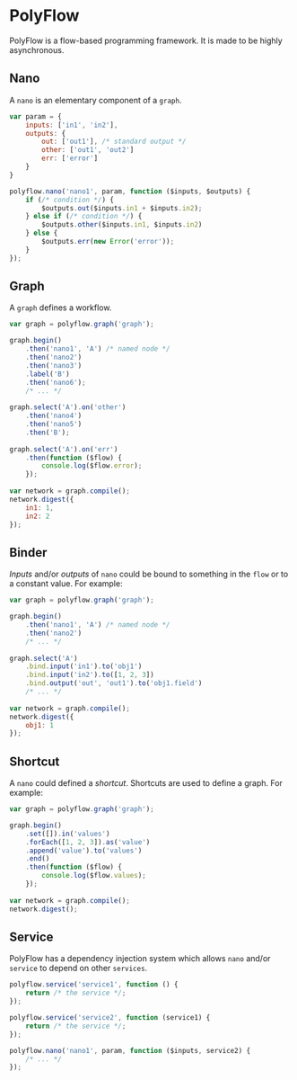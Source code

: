 # PolyFlow #
PolyFlow is a flow-based programming framework. It is made to be highly asynchronous.

## Nano ##
A `nano` is an elementary component of a `graph`.

```javascript
var param = {
    inputs: ['in1', 'in2'],
	outputs: {
		out: ['out1'], /* standard output */
        other: ['out1', 'out2']
		err: ['error']
	}
}

polyflow.nano('nano1', param, function ($inputs, $outputs) {
    if (/* condition */) {
	    $outputs.out($inputs.in1 + $inputs.in2);
    } else if (/* condition */) {
        $outputs.other($inputs.in1, $inputs.in2)
    } else {
        $outputs.err(new Error('error'));
    }
});
```

## Graph ##
A `graph` defines a workflow.

```javascript
var graph = polyflow.graph('graph');

graph.begin()
    .then('nano1', 'A') /* named node */
    .then('nano2')
    .then('nano3')
    .label('B')
    .then('nano6');
    /* ... */
    
graph.select('A').on('other')
    .then('nano4')
    .then('nano5')
    .then('B');
    
graph.select('A').on('err')
    .then(function ($flow) {
        console.log($flow.error);
    });
    
var network = graph.compile();
network.digest({
    in1: 1,
    in2: 2
});
```

## Binder ##
*Inputs* and/or *outputs* of `nano` could be bound to something in the `flow` or to a constant value. For example:

```javascript
var graph = polyflow.graph('graph');

graph.begin()
    .then('nano1', 'A') /* named node */
    .then('nano2')
    /* ... */
    
graph.select('A')
    .bind.input('in1').to('obj1')
    .bind.input('in2').to([1, 2, 3])
    .bind.output('out', 'out1').to('obj1.field')
    /* ... */
    
var network = graph.compile();
network.digest({
    obj1: 1
});
```

## Shortcut ##
A `nano` could defined a *shortcut*. Shortcuts are used to define a graph. For example:

```javascript
var graph = polyflow.graph('graph');

graph.begin()
    .set([]).in('values')
    .forEach([1, 2, 3]).as('value')
    .append('value').to('values')
    .end()
    .then(function ($flow) {
        console.log($flow.values);
    });
    
var network = graph.compile();
network.digest();
```

## Service ##
PolyFlow has a dependency injection system which allows `nano` and/or `service` to depend on other `services`.

```javascript
polyflow.service('service1', function () {
    return /* the service */;
});

polyflow.service('service2', function (service1) {
    return /* the service */;
});

polyflow.nano('nano1', param, function ($inputs, service2) {
    /* ... */
});
```